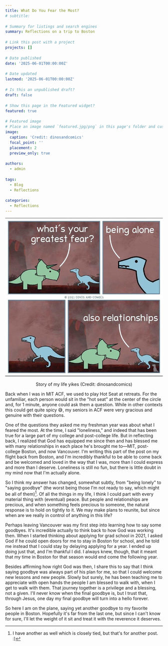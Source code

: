 ```yaml
---
title: What Do You Fear the Most?
# subtitle: 

# Summary for listings and search engines
summary: Reflections on a trip to Boston

# Link this post with a project
projects: []

# Date published
date: '2025-06-01T00:00:00Z'

# Date updated
lastmod: '2025-06-01T00:00:00Z'

# Is this an unpublished draft?
draft: false

# Show this page in the Featured widget?
featured: true

# Featured image
# Place an image named `featured.jpg/png` in this page's folder and customize its options here.
image:
  caption: 'Credit: dinosandcomics'
  focal_point: ''
  placement: 2
  preview_only: true

authors:
  - admin

tags:
  - Blog
  - Reflections

categories:
  - Reflections
---
```


<p align = "center">
<img src = "fear.jpg">
</p>
<p align = "center">
Story of my life yikes (Credit: dinosandcomics)
</p>

Back when I was in MIT ACF, we used to play Hot Seat at retreats. For the unfamiliar, each person would sit in the "hot seat" at the center of the circle and, for 1 minute, anyone could ask them a question. While in other contexts this could get quite spicy 😅, my seniors in ACF were very gracious and genuine with their questions.

One of the questions they asked me my freshman year was about what I feared the most. At the time, I said "loneliness," and indeed that has been true for a large part of my college and post-college life. But in reflecting back, I realized that God has equipped me since then and has blessed me with many relationships in each place he's brought me to—MIT, post-college Boston, and now Vancouver. I'm writing this part of the post on my flight back from Boston, and I'm incredibly thankful to be able to come back and be welcomed and loved in the way that I was, more than I could express and more than I deserve. Loneliness is still no fun, but there is little doubt in my mind now that I'm actually alone.

So I think my answer has changed, somewhat subtly, from "being lonely" to "saying goodbye" (the worst being those I'm not ready to say, which might be all of them)[^1]. Of all the things in my life, I think I could part with every material thing with (eventual) peace. But people and relationships are precious, and when something feels precious to someone, the natural response is to hold on tightly to it. We may make plans to reunite, but since when are we really in control of anything in this life?

Perhaps leaving Vancouver was my first step into learning how to say some goodbyes. It's incredible actually to think back to how God was working then. When I started thinking about applying for grad school in 2021, I asked God if he could open doors for me to stay in Boston for school, and he told me instead that I could stay by delaying applying for a year. I ended up doing just that, and I'm thankful I did. I always knew, though, that it meant that my time in Boston for that season would end come the following year.

Besides affirming how right God was then, I share this to say that I think saying goodbye was always part of his plan for me, so that I could welcome new lessons and new people. Slowly but surely, he has been teaching me to appreciate with open hands the people I am blessed to walk with, when I get to walk with them. That journey together is a privilege and a blessing, not a given. I'll never know when the final goodbye is, but I trust that, through Jesus, one day my final goodbye will turn into a hello forever.

So here I am on the plane, saying yet another goodbye to my favorite people in Boston. Hopefully it's far from the last one, but since I can't know for sure, I'll let the weight of it sit and treat it with the reverence it deserves.

[^1]: I have another as well which is closely tied, but that's for another post. :)
